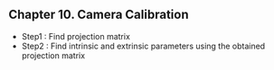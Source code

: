 ## Chapter 10. Camera Calibration

* Step1 : Find projection matrix 
* Step2 : Find intrinsic and extrinsic parameters using the obtained projection matrix
